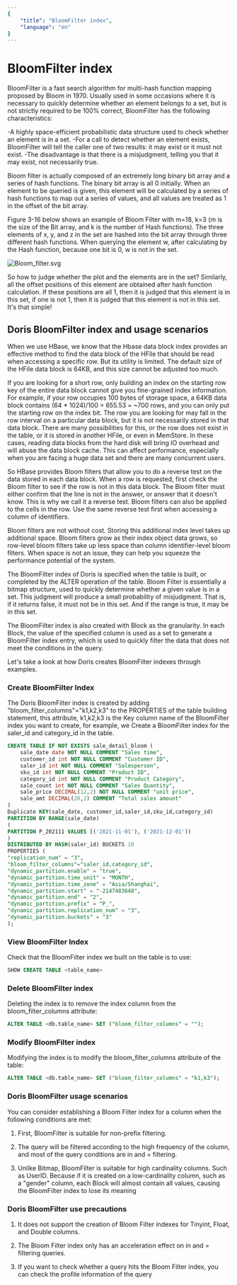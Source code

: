 ```yaml
---
{
    "title": "BloomFilter index",
    "language": "en"
}
---
```


<!--
Licensed to the Apache Software Foundation (ASF) under one
or more contributor license agreements.  See the NOTICE file
distributed with this work for additional information
regarding copyright ownership.  The ASF licenses this file
to you under the Apache License, Version 2.0 (the
"License"); you may not use this file except in compliance
with the License.  You may obtain a copy of the License at

  http://www.apache.org/licenses/LICENSE-2.0

Unless required by applicable law or agreed to in writing,
software distributed under the License is distributed on an
"AS IS" BASIS, WITHOUT WARRANTIES OR CONDITIONS OF ANY
KIND, either express or implied.  See the License for the
specific language governing permissions and limitations
under the License.
-->

# BloomFilter index

BloomFilter is a fast search algorithm for multi-hash function mapping proposed by Bloom in 1970. Usually used in some occasions where it is necessary to quickly determine whether an element belongs to a set, but is not strictly required to be 100% correct, BloomFilter has the following characteristics:

-A highly space-efficient probabilistic data structure used to check whether an element is in a set.
-For a call to detect whether an element exists, BloomFilter will tell the caller one of two results: it may exist or it must not exist.
-The disadvantage is that there is a misjudgment, telling you that it may exist, not necessarily true.

Bloom filter is actually composed of an extremely long binary bit array and a series of hash functions. The binary bit array is all 0 initially. When an element to be queried is given, this element will be calculated by a series of hash functions to map out a series of values, and all values are treated as 1 in the offset of the bit array.

Figure 3-16 below shows an example of Bloom Filter with m=18, k=3 (m is the size of the Bit array, and k is the number of Hash functions). The three elements of x, y, and z in the set are hashed into the bit array through three different hash functions. When querying the element w, after calculating by the Hash function, because one bit is 0, w is not in the set.

![Bloom_filter.svg](/images/Bloom_filter.svg.png)

So how to judge whether the plot and the elements are in the set? Similarly, all the offset positions of this element are obtained after hash function calculation. If these positions are all 1, then it is judged that this element is in this set, if one is not 1, then it is judged that this element is not in this set. It's that simple!

## Doris BloomFilter index and usage scenarios

When we use HBase, we know that the Hbase data block index provides an effective method to find the data block of the HFile that should be read when accessing a specific row. But its utility is limited. The default size of the HFile data block is 64KB, and this size cannot be adjusted too much.

If you are looking for a short row, only building an index on the starting row key of the entire data block cannot give you fine-grained index information. For example, if your row occupies 100 bytes of storage space, a 64KB data block contains (64 * 1024)/100 = 655.53 = ~700 rows, and you can only put the starting row on the index bit. The row you are looking for may fall in the row interval on a particular data block, but it is not necessarily stored in that data block. There are many possibilities for this, or the row does not exist in the table, or it is stored in another HFile, or even in MemStore. In these cases, reading data blocks from the hard disk will bring IO overhead and will abuse the data block cache. This can affect performance, especially when you are facing a huge data set and there are many concurrent users.

So HBase provides Bloom filters that allow you to do a reverse test on the data stored in each data block. When a row is requested, first check the Bloom filter to see if the row is not in this data block. The Bloom filter must either confirm that the line is not in the answer, or answer that it doesn't know. This is why we call it a reverse test. Bloom filters can also be applied to the cells in the row. Use the same reverse test first when accessing a column of identifiers.

Bloom filters are not without cost. Storing this additional index level takes up additional space. Bloom filters grow as their index object data grows, so row-level bloom filters take up less space than column identifier-level bloom filters. When space is not an issue, they can help you squeeze the performance potential of the system.

The BloomFilter index of Doris is specified when the table is built, or completed by the ALTER operation of the table. Bloom Filter is essentially a bitmap structure, used to quickly determine whether a given value is in a set. This judgment will produce a small probability of misjudgment. That is, if it returns false, it must not be in this set. And if the range is true, it may be in this set.

The BloomFilter index is also created with Block as the granularity. In each Block, the value of the specified column is used as a set to generate a BloomFilter index entry, which is used to quickly filter the data that does not meet the conditions in the query.

Let's take a look at how Doris creates BloomFilter indexes through examples.

### Create BloomFilter Index

The Doris BloomFilter index is created by adding "bloom_filter_columns"="k1,k2,k3" to the PROPERTIES of the table building statement, this attribute, k1,k2,k3 is the Key column name of the BloomFilter index you want to create, for example, we Create a BloomFilter index for the saler_id and category_id in the table.

```sql
CREATE TABLE IF NOT EXISTS sale_detail_bloom (
    sale_date date NOT NULL COMMENT "Sales time",
    customer_id int NOT NULL COMMENT "Customer ID",
    saler_id int NOT NULL COMMENT "Salesperson",
    sku_id int NOT NULL COMMENT "Product ID",
    category_id int NOT NULL COMMENT "Product Category",
    sale_count int NOT NULL COMMENT "Sales Quantity",
    sale_price DECIMAL(12,2) NOT NULL COMMENT "unit price",
    sale_amt DECIMAL(20,2) COMMENT "Total sales amount"
)
Duplicate KEY(sale_date, customer_id,saler_id,sku_id,category_id)
PARTITION BY RANGE(sale_date)
(
PARTITION P_202111 VALUES [('2021-11-01'), ('2021-12-01'))
)
DISTRIBUTED BY HASH(saler_id) BUCKETS 10
PROPERTIES (
"replication_num" = "3",
"bloom_filter_columns"="saler_id,category_id",
"dynamic_partition.enable" = "true",
"dynamic_partition.time_unit" = "MONTH",
"dynamic_partition.time_zone" = "Asia/Shanghai",
"dynamic_partition.start" = "-2147483648",
"dynamic_partition.end" = "2",
"dynamic_partition.prefix" = "P_",
"dynamic_partition.replication_num" = "3",
"dynamic_partition.buckets" = "3"
);
```

### View BloomFilter Index

Check that the BloomFilter index we built on the table is to use:

```sql
SHOW CREATE TABLE <table_name>
```

### Delete BloomFilter index

Deleting the index is to remove the index column from the bloom_filter_columns attribute:

```sql
ALTER TABLE <db.table_name> SET ("bloom_filter_columns" = "");
```

### Modify BloomFilter index

Modifying the index is to modify the bloom_filter_columns attribute of the table:

```sql
ALTER TABLE <db.table_name> SET ("bloom_filter_columns" = "k1,k3");
```

### **Doris BloomFilter usage scenarios**

You can consider establishing a Bloom Filter index for a column when the following conditions are met:

1. First, BloomFilter is suitable for non-prefix filtering.

2. The query will be filtered according to the high frequency of the column, and most of the query conditions are in and = filtering.

3. Unlike Bitmap, BloomFilter is suitable for high cardinality columns. Such as UserID. Because if it is created on a low-cardinality column, such as a "gender" column, each Block will almost contain all values, causing the BloomFilter index to lose its meaning

### **Doris BloomFilter use precautions**

1. It does not support the creation of Bloom Filter indexes for Tinyint, Float, and Double columns.

2. The Bloom Filter index only has an acceleration effect on in and = filtering queries.
3. If you want to check whether a query hits the Bloom Filter index, you can check the profile information of the query
